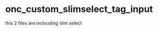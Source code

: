 # onc_custom_slimselect_tag_input

<script src="https://cdnjs.cloudflare.com/ajax/libs/slim-select/1.27.1/slimselect.min.js"></script>
<link rel="stylesheet" type="text/css" href="https://cdnjs.cloudflare.com/ajax/libs/slim-select/1.27.1/slimselect.min.css"> 

this 2 files are inclouding slim select
